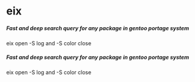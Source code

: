 # eix

##### Fast and deep search query for any package in gentoo portage system

   eix   open -S log and -S color  close

##### Fast and deep search query for any package in gentoo portage system

   eix   open -S log and -S color  close
